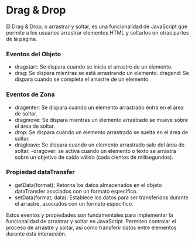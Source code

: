 # Drag & Drop

El Drag & Drop, o arrastrar y soltar, es una funcionalidad de JavaScript que permite a los usuarios arrastrar elementos HTML y soltarlos en otras partes de la página.

### Eventos del Objeto
- dragstart: Se dispara cuando se inicia el arrastre de un elemento.
- drag: Se dispara mientras se está arrastrando un elemento.
dragend: Se dispara cuando se completa el arrastre de un elemento.
### Eventos de Zona
- dragenter: Se dispara cuando un elemento arrastrado entra en el área de soltar.
- dragmove: Se dispara mientras un elemento arrastrado se mueve sobre el área de soltar.
- drop: Se dispara cuando un elemento arrastrado se suelta en el área de soltar.
- dragleave: Se dispara cuando un elemento arrastrado sale del área de soltar.
-dragover:  se activa cuando un elemento o texto se arrastra sobre un objetivo de caída válido (cada cientos de milisegundos).

### Propiedad dataTransfer
- getData(format): Retorna los datos almacenados en el objeto dataTransfer asociados con un formato específico.
- setData(format, data): Establece los datos para ser transferidos durante el arrastre, asociados con un formato específico.

Estos eventos y propiedades son fundamentales para implementar la funcionalidad de arrastrar y soltar en JavaScript. Permiten controlar el proceso de arrastre y soltar, así como transferir datos entre elementos durante esta interacción.
